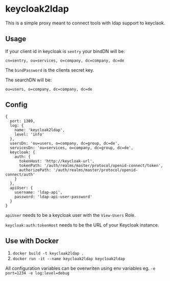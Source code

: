 # keycloak2ldap

This is a simple proxy meant to connect tools with ldap support to keyclaok.

## Usage

If your client id in keycloak is `sentry` your bindDN will be:

    cn=sentry, ou=services, o=company, dc=company, dc=de
    
The `bindPassword` is the clients secret key.

The searchDN will be:

    ou=users, o=company, dc=company, dc=de

## Config

    {
      port: 1389,
      log: {
        name: 'keycloak2ldap',
        level: 'info'
      },
      usersDn: 'ou=users, o=company, dc=group, dc=de',
      servicesDn: 'ou=services, o=company, dc=group, dc=de',
      keycloak: {
        auth: {
          tokenHost: 'http://keycloak-url',
          tokenPath: '/auth/realms/master/protocol/openid-connect/token',
          authorizePath: '/auth/realms/master/protocol/openid-connect/auth'
        }
      },
      apiUser: {
        username: 'ldap-api',
        password: 'ldap-api-user-password'
      }
    }
    
`apiUser` needs to be a keycloak user with the `View-Users` Role.

`keycloak:auth:tokenHost` needs to be the URL of your Keycloak instance.

## Use with Docker

1. `docker build -t keycloak2ldap .`
2. `docker run -it --name keycloak2ldap keycloak2ldap`

All configuration variables can be overwriten using env variables eg. `-e port=1234 -e log:level=debug`
